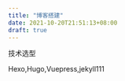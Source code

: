 ```yaml
---
title: "博客搭建"
date: 2021-10-20T21:51:13+08:00
draft: true
---
```


技术选型

Hexo,Hugo,Vuepress,jekyll111

